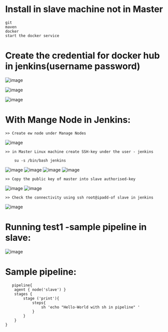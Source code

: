 # Install in slave machine not in Master
    git
    maven
    docker
    start the docker service
    
# Create the credential for docker hub in jenkins(username password)

![image](https://user-images.githubusercontent.com/54719289/108412825-48d80980-7250-11eb-8ac7-c699b199d6cd.png)


![image](https://user-images.githubusercontent.com/54719289/108413535-272b5200-7251-11eb-9ec7-6ffb426c28e2.png)


![image](https://user-images.githubusercontent.com/54719289/108413797-740f2880-7251-11eb-87f4-97884676c306.png)


# With Mange Node in Jenkins:

    >> Create ew node under Manage Nodes

![image](https://user-images.githubusercontent.com/54719289/111083461-a7b63900-8505-11eb-8937-804523bbcf6c.png)

    >> in Master Linux machine create SSH-key under the user - jenkins
    
        su -s /bin/bash jenkins

![image](https://user-images.githubusercontent.com/54719289/111083555-15fafb80-8506-11eb-9be8-b57c5bb6f9ea.png)
![image](https://user-images.githubusercontent.com/54719289/111084662-7a6c8980-850b-11eb-84a2-133308ca3ea0.png)
![image](https://user-images.githubusercontent.com/54719289/111084726-b7d11700-850b-11eb-99c6-515143da4ac6.png)
![image](https://user-images.githubusercontent.com/54719289/111084758-ed760000-850b-11eb-832d-594e34454f0d.png)

    
    >> Copy the public key of master into slave authorised-key

![image](https://user-images.githubusercontent.com/54719289/111083649-7853fc00-8506-11eb-804e-7597b3643f9d.png)
![image](https://user-images.githubusercontent.com/54719289/111083640-6c683a00-8506-11eb-9e9d-f59b739bf88b.png)

    >> Check the connectivity using ssh root@ipadd-of slave in jenkins

![image](https://user-images.githubusercontent.com/54719289/111083994-58253c80-8508-11eb-9f25-28d7b2a45605.png)
 



# Running test1 -sample pipeline in slave:

![image](https://user-images.githubusercontent.com/54719289/111085066-8d805900-850d-11eb-891b-720314185e3c.png)


   Sample pipeline:
   ==============
   
       pipeline{
        agent { node('slave') }
        stages {
            stage ('print'){
                steps{
                    sh 'echo "Hello-World with sh in pipeline" '
                }
            }
        }
    }

